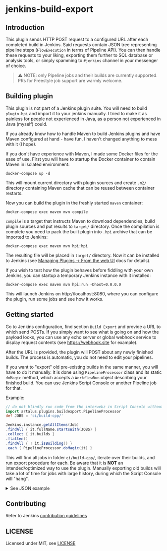 # jenkins-build-export

## Introduction

This plugin sends HTTP POST request to a configured URL after each completed build in Jenkins.
Said requests contain JSON tree representing pipeline steps (`FlowExecution` in terms of Pipeline API).
You can then handle these requests to your liking, exporting them further to SQL database or analysis tools, or simply spamming to `#jenkins` channel in your messenger of choice.

> ⚠️ NOTE: only Pipeline jobs and their builds are currently supported.
PRs for Freestyle job support are warmly welcome.

## Building plugin

This plugin is not part of a Jenkins plugin suite.
You will need to build `plugin.hpi` and import it to your jenkins manually.
I tried to make it as painless for people not experienced in Java, as a person not experienced in Java (myself) could.

If you already know how to handle Maven to build Jenkins plugins and have Maven configured at hand - have fun, I haven't changed anything to mess with it (I hope).

If you don't have experience with Maven, I made some Docker files for the ease of use.
First you will have to startup the Docker container to contain Maven in isolated environment:
```
docker-compose up -d
```
This will mount current directory with plugin sources and create `.m2/` directory containing Maven cache that can be reused between container restarts.

Now you can build the plugin in the freshly started `maven` container:
```
docker-compose exec maven mvn compile
```
`compile` is a target that instructs Maven to download dependencies, build plugin sources and put results to `target/` directory.
Once the compilation is complete you need to pack the built plugin into `.hpi` archive that can be imported to Jenkins:
```
docker-compose exec maven mvn hpi:hpi
```
The resulting file will be placed in `target/` directory.
Now it can be installed to Jenkins (see [Managing Plugins -> From the web UI](https://www.jenkins.io/doc/book/managing/plugins/#from-the-web-ui) docs for details).

If you wish to test how the plugin behaves before fiddling with your own Jenkins, you can startup a temporary Jenkins instance with it installed:
```
docker-compose exec maven mvn hpi:run -Dhost=0.0.0.0
```
This will launch Jenkins on http://localhost:8080, where you can configure the plugin, run some jobs and see how it works.

## Getting started

Go to Jenkins configuration, find section `Build Export` and provide a URL to which send POSTs.
If you simply want to see what is going on and how the payload looks, you can use any echo server or global webhook service to display request contents (see https://webhook.site for example).

After the URL is provided, the plugin will POST about any newly finished builds.
The process is automatic, you do not need to edit your pipelines.

If you want to "export" old pre-existing builds in the same manner, you will have to do it manually.
It is done using `PipelineProcessor` class and its static `doMagic` method, which accepts a `WorkflowRun` object describing your finished build.
You can use Jenkins Script Console or another Pipeline job for that.

Example:
```groovy
// do not blindly run code from the interwebz in Script Console without understanding what it does! :E
import artalus.plugins.buildexport.PipelineProcessor
def JOBS = 'ci/build-cpp/'

Jenkins.instance.getAllItems(Job)
.findAll { it.fullName.startsWith(JOBS) }
.collect { it.builds }
.flatten()
.findAll { ! it.isBuilding() }
.each { PipelineProcessor.doMagic(it) }
```
This will find all jobs in folder `ci/build-cpp/`, iterate over their builds, and run export procedure for each.
Be aware that it is **NOT** an intended/optimized way to use the plugin.
Manually exporting old builds will take a lot of time for jobs with large history, during which the Script Console will "hang".

<details>
  <summary>See JSON example</summary>
  
```
{
  "job": "zzz",
  "buildName": "#2",
  "buildFullName": "zzz #2",
  "buildNumber": 2,
  "buildParameters": {},
  "nodes": [
    {
      "id": "4",
      "timestamp": 1654298573010,
      "type": "FlowEnd",
      "depth": 0,
      "parents": [
        "3"
      ],
      "enclosings": [],
      "startNode": "2",
      "actions": []
    },
    {
      "id": "3",
      "timestamp": 1654298572989,
      "enclosing": "2",
      "type": "StepAtom",
      "depth": 1,
      "parents": [
        "2"
      ],
      "enclosings": [
        "2"
      ],
      "actions": [
        {
          "type": "ArgumentsActionImpl",
          "fullType": "org.jenkinsci.plugins.workflow.cps.actions.ArgumentsActionImpl",
          "data": {
            "message": "hi"
          }
        }
      ]
    },
    {
      "id": "2",
      "timestamp": 1654298572947,
      "type": "FlowStart",
      "depth": 0,
      "parents": [],
      "enclosings": [],
      "actions": []
    }
  ]
}
```
It corresponds to a simplest pipeline containing only `echo "hi"` and represents this execution tree with nodes numbered:
```
{ #2 FlowStart
    echo "hi" #4 StepAtom
} #3 FlowEnd
```

</details>

## Contributing

Refer to Jenkins [contribution guidelines](https://github.com/jenkinsci/.github/blob/master/CONTRIBUTING.md)

## LICENSE

Licensed under MIT, see [LICENSE](LICENSE.md)
